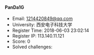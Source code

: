 #### PanDa1G  

* Email: 1214420849@qq.com  
* University: 西安电子科技大学  
* Register Time: 2018-06-03 23:02:14  
* Register IP: 113.140.11.121  
* Score: 0  
* Solved challenges: 
